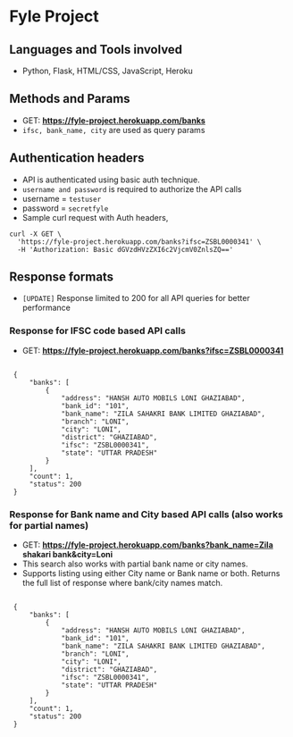 # Fyle Project

## Languages and Tools involved
- Python, Flask, HTML/CSS, JavaScript, Heroku

## Methods and Params
- GET:  **https://fyle-project.herokuapp.com/banks**
- `ifsc, bank_name, city` are used as query params

## Authentication headers
- API is authenticated using basic auth technique.
- `username and password` is required to authorize the API calls
- username = `testuser`
- password = `secretfyle`
- Sample curl request with Auth headers,
```
curl -X GET \
  'https://fyle-project.herokuapp.com/banks?ifsc=ZSBL0000341' \
  -H 'Authorization: Basic dGVzdHVzZXI6c2VjcmV0ZnlsZQ==' 
```

## Response formats
- `[UPDATE]` Response limited to 200 for all API queries for better performance
### Response for IFSC code based API calls
- GET: **https://fyle-project.herokuapp.com/banks?ifsc=ZSBL0000341**
 ```
  
  {
      "banks": [
          {
              "address": "HANSH AUTO MOBILS LONI GHAZIABAD",
              "bank_id": "101",
              "bank_name": "ZILA SAHAKRI BANK LIMITED GHAZIABAD",
              "branch": "LONI",
              "city": "LONI",
              "district": "GHAZIABAD",
              "ifsc": "ZSBL0000341",
              "state": "UTTAR PRADESH"
          }
      ],
      "count": 1,
      "status": 200
  }
```
### Response for Bank name and City based API calls (also works for partial names)
- GET: **https://fyle-project.herokuapp.com/banks?bank_name=Zila shakari bank&city=Loni**
- This search also works with partial bank name or city names.
- Supports listing using either City name or Bank name or both. Returns the full list of response where bank/city names match. 
 ```
  
  {
      "banks": [
          {
              "address": "HANSH AUTO MOBILS LONI GHAZIABAD",
              "bank_id": "101",
              "bank_name": "ZILA SAHAKRI BANK LIMITED GHAZIABAD",
              "branch": "LONI",
              "city": "LONI",
              "district": "GHAZIABAD",
              "ifsc": "ZSBL0000341",
              "state": "UTTAR PRADESH"
          }
      ],
      "count": 1,
      "status": 200
  }
```
